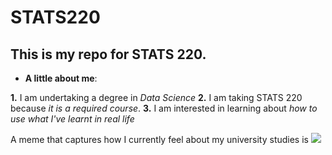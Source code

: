 # STATS220

## This is my repo for STATS 220. 

- **A little about me**:

**1.** I am undertaking a degree in *Data Science*
**2.** I am taking STATS 220 because *it is a required course*.
**3.** I am interested in learning about *how to use what I've learnt in real life*

A meme that captures how I currently feel about my university studies is ![](https://c.tenor.com/8druEACXtX8AAAAd/tenor.gif)
